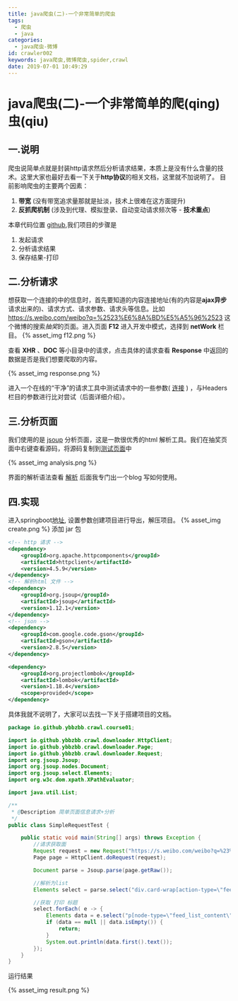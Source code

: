 ```yaml
---
title: java爬虫(二)-一个非常简单的爬虫
tags:
  - 爬虫
  - java
categories:
  - java爬虫-微博
id: crawler002
keywords: java爬虫,微博爬虫,spider,crawl
date: 2019-07-01 10:49:29
---
```



# java爬虫(二)-一个非常简单的爬(qing)虫(qiu)

## 一.说明
爬虫说简单点就是封装http请求然后分析请求结果，本质上是没有什么含量的技术。这里大家也最好去看一下关于**http协议**的相关文档，这里就不加说明了。
目前影响爬虫的主要两个因素：
1. **带宽** (没有带宽追求量那就是扯淡，技术上很难在这方面提升)
2. **反抓爬机制** (涉及到代理、模拟登录、自动变动请求频次等 - **技术重点**)

本章代码位置 [github](https://github.com/ybbzbb/crawl-preview),我们项目的步骤是
1.  发起请求
2.  分析请求结果
3.  保存结果-打印

## 二.分析请求
想获取一个连接的中的信息时，首先要知道的内容连接地址(有的内容是**ajax异步**请求出来的)、请求方式、请求参数、请求头等信息。比如 https://s.weibo.com/weibo?q=%2523%E6%8A%BD%E5%A5%96%2523 这个微博的搜索*抽奖*的页面。进入页面 **F12** 进入开发中模式，选择到 **netWork** 栏目。
{% asset_img f12.png %}

查看 **XHR** 、**DOC** 等小目录中的请求，点击具体的请求查看 **Response** 中返回的数据是否是我们想要爬取的内容。

{% asset_img response.png %}

进入一个在线的“干净”的请求工具中测试请求中的一些参数( [连接](http://coolaf.com/) ) ，与Headers 栏目的参数进行比对尝试（后面详细介绍）。

## 三.分析页面
我们使用的是 [jsoup](https://try.jsoup.org/) 分析页面，这是一款很优秀的html 解析工具。我们在抽奖页面中右键查看源码，将源码复制到[测试页面](https://try.jsoup.org/)中

{% asset_img analysis.png %}

界面的解析语法查看 [解析](https://jsoup.org/apidocs/index.html?org/jsoup/select/Selector.html)
后面我专门出一个blog 写如何使用。


## 四.实现
进入springboot[地址](https://start.spring.io/), 设置参数创建项目进行导出，解压项目。
{% asset_img create.png %}
添加 jar 包
```xml
<!-- http 请求 -->
<dependency>
    <groupId>org.apache.httpcomponents</groupId>
    <artifactId>httpclient</artifactId>
    <version>4.5.9</version>
</dependency>
<!-- 解析html 文件 -->
<dependency>
    <groupId>org.jsoup</groupId>
    <artifactId>jsoup</artifactId>
    <version>1.12.1</version>
</dependency>
<!-- json -->
<dependency>
    <groupId>com.google.code.gson</groupId>
    <artifactId>gson</artifactId>
    <version>2.8.5</version>
</dependency>

<dependency>
    <groupId>org.projectlombok</groupId>
    <artifactId>lombok</artifactId>
    <version>1.18.4</version>
    <scope>provided</scope>
</dependency>
```
具体我就不说明了，大家可以去找一下关于搭建项目的文档。

```java
package io.github.ybbzbb.crawl.course01;

import io.github.ybbzbb.crawl.downloader.HttpClient;
import io.github.ybbzbb.crawl.downloader.Page;
import io.github.ybbzbb.crawl.downloader.Request;
import org.jsoup.Jsoup;
import org.jsoup.nodes.Document;
import org.jsoup.select.Elements;
import org.w3c.dom.xpath.XPathEvaluator;

import java.util.List;

/**
 * @Description 简单页面信息请求+分析
 */
public class SimpleRequestTest {

    public static void main(String[] args) throws Exception {
        //请求获取面
        Request request = new Request("https://s.weibo.com/weibo?q=%23%E6%8A%BD%E5%A5%96%23");
        Page page = HttpClient.doRequest(request);

        Document parse = Jsoup.parse(page.getRaw());

        //解析为list
        Elements select = parse.select("div.card-wrap[action-type=\"feed_list_item\"]");

        //获取 打印 标题
        select.forEach( e -> {
            Elements data = e.select("p[node-type=\"feed_list_content\"]");
            if (data == null || data.isEmpty()) {
                return;
            }
            System.out.println(data.first().text());
        });
    }
}
```

运行结果

{% asset_img result.png %}


